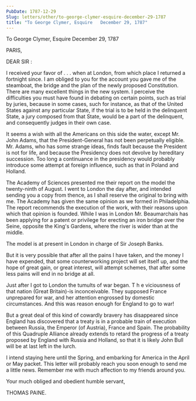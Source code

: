 ```yaml
---
PubDate: 1787-12-29
Slug: letters/other/to-george-clymer-esquire-december-29-1787
title: "To George Clymer, Esquire   December 29, 1787"
---
```


   To George Clymer, Esquire   December 29, 1787

   PARIS,

   DEAR SIR :

   I received your favor of . . . when at London, from which place I returned
   a fortnight since. I am obliged to you for the account you gave me of the
   steamboat, the bridge and the plan of the newly proposed Constitution.
   There are many excellent things in the new system. I perceive the
   difficulties you must have found in debating on certain points, such as
   trial by juries, because in some cases, such for instance, as that of the
   United States against any particular State, if the trial is to be held in
   the delinquent State, a jury composed from that State, would be a part of
   the delinquent, and consequently judges in their own case.

   It seems a wish with all the Americans on this side the water, except Mr.
   John Adams, that the President-General has not been perpetually eligible.
   Mr. Adams, who has some strange ideas, finds fault because the President
   is not for life, and because the Presidency does not devolve by hereditary
   succession. Too long a continuance in the presidency would probably
   introduce some attempt at foreign influence, such as that in Poland and
   Holland.

   The Academy of Sciences presented me their report on the model the
   twenty-ninth of August. I went to London the day after, and intended
   sending you a copy from thence, as I shall reserve the original to bring
   with me. The Academy has given the same opinion as we formed in
   Philadelphia. The report recommends the execution of the work, with their
   reasons upon which that opinion is founded. While I was in London Mr.
   Beaumarchais has been applying for a patent or privilege for erecting an
   iron bridge over the Seine, opposite the King's Gardens, where the river
   is wider than at the middle.

   The model is at present in London in charge of Sir Joseph Banks.

   But it is very possible that after all the pains I have taken, and the
   money I have expended, that some counterworking project will set itself
   up, and the hope of great gain, or great interest, will attempt schemes,
   that after some less pains will end in no bridge at all.

   Just after I got to London the tumults of war began. T h e viciousness of
   that nation (Great Britain)-is inconceivable. They supposed France
   unprepared for war, and her attention engrossed by domestic circumstances.
   And this was reason enough for England to go to war!

   But a great deal of this kind of cowardly bravery has disappeared since
   England has discovered that a treaty is in a probable train of execution
   between Russia, the Emperor (of Austria), France and Spain. The
   probability of this Quadruple Alliance already extends to retard the
   progress of a treaty proposed by England with Russia and Holland, so that
   it is likely John Bull will be at last left in the lurch.

   I intend staying here until the Spring, and embarking for America in the
   April or May packet. This letter will probably reach you soon enough to
   send me a little news. Remember me with much affection to my friends
   around you.

   Your much obliged and obedient humble servant,

   THOMAS PAINE.



